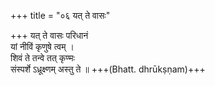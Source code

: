 +++
title = "०६ यत् ते वासः"

+++
यत् ते वासः परिधानं  
यां नीविं कृणुषे त्वम् ।  
शिवं ते तन्वे तत् कृण्मः  
संस्पर्शे ऽध्रूक्ष्णम् अस्तु ते ॥ +++(Bhatt. dhrūkṣṇam)+++